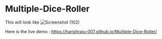 # Multiple-Dice-Roller
This will look like
![Screenshot (102)](https://github.com/harishraju-007/Multiple-Dice-Roller/assets/146018613/107ed934-1eaf-46cf-bde7-3489734fd37f)


Here is the live demo : https://harishraju-007.github.io/Multiple-Dice-Roller/
